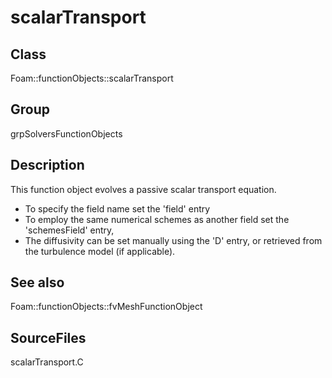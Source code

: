 # scalarTransport 
## Class
Foam::functionObjects::scalarTransport

## Group
grpSolversFunctionObjects

## Description
This function object evolves a passive scalar transport equation.

- To specify the field name set the 'field' entry
- To employ the same numerical schemes as another field set
      the 'schemesField' entry,
- The diffusivity can be set manually using the 'D' entry, or retrieved
      from the turbulence model (if applicable).

## See also
Foam::functionObjects::fvMeshFunctionObject

## SourceFiles
scalarTransport.C

